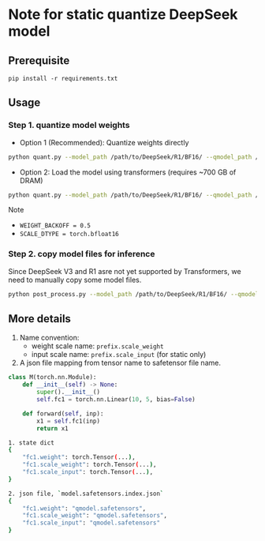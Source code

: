 # Note for static quantize DeepSeek model

## Prerequisite

```
pip install -r requirements.txt
```

## Usage

### Step 1. quantize model weights

- Option 1 (Recommended): Quantize weights directly

```bash
python quant.py --model_path /path/to/DeepSeek/R1/BF16/ --qmodel_path /path/to/DeepSeek/R1-Dynamic-FP8 --low_cpu_mem
```

- Option 2: Load the model using transformers (requires ~700 GB of DRAM)

```bash
python quant.py --model_path /path/to/DeepSeek/R1/BF16/ --qmodel_path /path/to/DeepSeek/R1/Dynamic-FP8
```

> [!NOTE]
> - `WEIGHT_BACKOFF = 0.5`
> - `SCALE_DTYPE = torch.bfloat16`

### Step 2. copy model files for inference

Since DeepSeek V3 and R1 asre not yet supported by Transformers, we need to manually copy some model files.

```bash
python post_process.py --model_path /path/to/DeepSeek/R1/BF16/ --qmodel_path /path/to/DeepSeek/R1/Dynamic-FP8
```

## More details

1. Name convention:
    - weight scale name: `prefix.scale_weight`
    - input scale name: `prefix.scale_input` (for static only)
2. A json file mapping from tensor name to safetensor file name.

```python
class M(torch.nn.Module):
    def __init__(self) -> None:
        super().__init__()
        self.fc1 = torch.nn.Linear(10, 5, bias=False)

    def forward(self, inp):
        x1 = self.fc1(inp)
        return x1
```

```bash
1. state dict
{
    "fc1.weight": torch.Tensor(...),
    "fc1.scale_weight": torch.Tensor(...),
    "fc1.scale_input": torch.Tensor(...),
}

2. json file, `model.safetensors.index.json`
{
    "fc1.weight": "qmodel.safetensors",
    "fc1.scale_weight": "qmodel.safetensors",
    "fc1.scale_input": "qmodel.safetensors"
}
```
